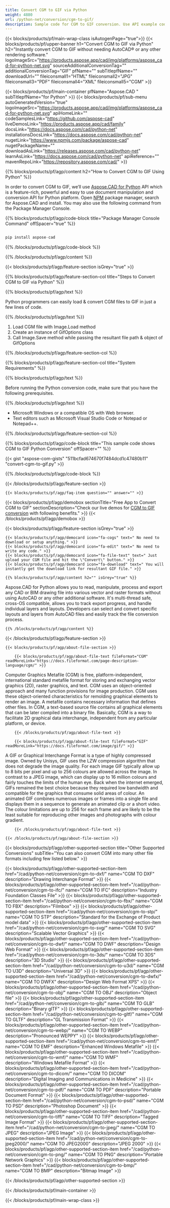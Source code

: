 ```yaml
---
title: Convert CGM to GIF via Python
weight: 4880
url: /python-net/conversion/cgm-to-gif/ 
description: Sample code for CGM to GIF conversion. Use API example code for batch CGM files to GIF conversion.
---
```


{{< blocks/products/pf/main-wrap-class isAutogenPage="true">}}
{{< blocks/products/pf/upper-banner h1="Convert CGM to GIF via Python" h2="Instantly convert CGM to GIF without needing AutoCAD® or any other rendering software." logoImageSrc="https://products.aspose.app/cad/img/platforms/aspose_cad-for-python-net.svg" sourceAdditionalConversionTag="" additionalConversionTag="GIF" pfName="" subTitlepfName="" downloadUrl="" fileiconsmall1="HTML" fileiconsmall2="JPG" fileiconsmall3="PDF" fileiconsmall4="XML" fileiconsmall5="CGM" >}}

{{< blocks/products/pf/main-container pfName="Aspose.CAD " subTitlepfName="for Python" >}}
{{< blocks/products/pf/sub-menu autoGeneratedVersion="true" logoImageSrc="https://products.aspose.app/cad/img/platforms/aspose_cad-for-python-net.svg" apiHomeLink="" codeSamplesLink="https://github.com/aspose-cad" liveDemosLink="https://products.aspose.app/cad/family" docsLink="https://docs.aspose.com/cad/python-net" installationsDocsLink="https://docs.aspose.com/cad/python-net" nugetLink="https://www.npmjs.com/package/aspose-cad" nugetPackageName="" downloadAsLink="https://releases.aspose.com/cad/python-net" learnAsLink="https://docs.aspose.com/cad/python-net" apiReference="" mavenRepoLink="https://repository.aspose.com/cad/" >}}

{{% blocks/products/pf/agp/content h2="How to Convert CGM to GIF Using Python" %}}

 In order to convert CGM to GIF, we’ll use [Aspose.CAD for Python](https://products.aspose.com/cad/python-net) API which is a feature-rich, powerful and easy to use document manipulation and conversion API for Python platform. Open [NPM](https://www.npmjs.com/package/aspose-cad) package manager, search for Aspose.CAD and install. You may also use the following command from the Package Manager Console.

{{% blocks/products/pf/agp/code-block title="Package Manager Console Command" offSpacer="true" %}}

```py

pip install aspose-cad

```

{{% /blocks/products/pf/agp/code-block %}}

{{% /blocks/products/pf/agp/content %}}

{{< blocks/products/pf/agp/feature-section isGrey="true" >}}

{{% blocks/products/pf/agp/feature-section-col title="Steps to Convert CGM to GIF via Python" %}}

{{% blocks/products/pf/agp/text %}}

Python programmers can easily load & convert CGM files to GIF in just a few lines of code.

{{% /blocks/products/pf/agp/text %}}

1.  Load CGM file with Image.Load method
1.  Create an instance of GifOptions class
1.  Call Image.Save method while passing the resultant file path & object of GifOptions

{{% /blocks/products/pf/agp/feature-section-col %}}

{{% blocks/products/pf/agp/feature-section-col title="System Requirements" %}}

{{% blocks/products/pf/agp/text %}}

 Before running the Python conversion code, make sure that you have the following prerequisites.

{{% /blocks/products/pf/agp/text %}}

-  Microsoft Windows or a compatible OS with Web browser.
-  Text editors such as Microsoft Visual Studio Code or Notepad or Notepad++.

{{% /blocks/products/pf/agp/feature-section-col %}}

{{% blocks/products/pf/agp/code-block title="This sample code shows CGM to GIF Python Conversion" offSpacer="" %}}

{{< gist "aspose-com-gists" "511bcfad674670f7484dcd1c47480b11" "convert-cgm-to-gif.py" >}}

{{% /blocks/products/pf/agp/code-block %}}

{{< /blocks/products/pf/agp/feature-section >}}

    {{< blocks/products/pf/agp/faq-item question="" answer="" >}}
 

<!-- aboutfile Starts -->

{{< blocks/products/pf/agp/demobox sectionTitle="Free App to Convert CGM to GIF" sectionDescription="Check our live demos for [CGM to GIF conversion](https://products.aspose.app/cad/conversion/cgm-to-gif) with following benefits." >}}
{{< /blocks/products/pf/agp/demobox >}}

{{< blocks/products/pf/agp/feature-section isGrey="true" >}}

    {{< blocks/products/pf/agp/democard icon="fa-cogs" text=" No need to download or setup anything." >}}
    {{< blocks/products/pf/agp/democard icon="fa-edit" text=" No need to write any code." >}}
    {{< blocks/products/pf/agp/democard icon="fa-file-text" text=" Just upload your CGM file and hit the \"Convert\" button." >}}
    {{< blocks/products/pf/agp/democard icon="fa-download" text=" You will instantly get the download link for resultant GIF file." >}}

    {{% blocks/products/pf/agp/content h2="" isGrey="true" %}}

Aspose.CAD for Python allows you to read, manipulate, process and export any CAD or BIM drawing file into various vector and raster formats without using AutoCAD or any other additional software. It's multi-thread safe, cross-OS compatible, allows you to track export progress, and handle individual layers and layouts. Developers can select and convert specific layouts and layers from AutoCAD files and easily track the file conversion process.

    {{% /blocks/products/pf/agp/content %}}

{{< /blocks/products/pf/agp/feature-section >}}

    {{< blocks/products/pf/agp/about-file-section >}}

        {{< blocks/products/pf/agp/about-file-text fileFormat="CGM" readMoreLink="https://docs.fileformat.com/page-description-language/cgm/" >}}
Computer Graphics Metafile (CGM) is free, platform-independent, international standard metafile format for storing and exchanging vector graphics (2D), raster graphics, and text. CGM uses an object-oriented approach and many function provisions for image production. CGM uses these object-oriented characteristics for remolding graphical elements to render an image. A metafile contains necessary information that defines other files. In CGM, a text-based source file contains all graphical elements that can be later compiled into a binary file. Basically, CGM is a way to facilitate 2D graphical data interchange, independent from any particular platform, or device.

        {{< /blocks/products/pf/agp/about-file-text >}}

        {{< blocks/products/pf/agp/about-file-text fileFormat="GIF" readMoreLink="https://docs.fileformat.com/image/gif/" >}}
A GIF or Graphical Interchange Format is a type of highly compressed image. Owned by Unisys, GIF uses the LZW compression algorithm that does not degrade the image quality. For each image GIF typically allow up to 8 bits per pixel and up to 256 colours are allowed across the image. In contrast to a JPEG image, which can display up to 16 million colours and fairly touches the limits of the human eye. Back when the internet emerged, GIFs remained the best choice because they required low bandwidth and compatible for the graphics that consume solid areas of colour. An animated GIF combines numerous images or frames into a single file and displays them in a sequence to generate an animated clip or a short video. The colour limitations are up to 256 for each frame and are likely to be the least suitable for reproducing other images and photographs with colour gradient.

        {{< /blocks/products/pf/agp/about-file-text >}}

    {{< /blocks/products/pf/agp/about-file-section >}}

<!-- aboutfile Ends -->

{{< blocks/products/pf/agp/other-supported-section title="Other Supported Conversions" subTitle="You can also convert CGM into many other file formats including few listed below." >}}

{{< blocks/products/pf/agp/other-supported-section-item href="/cad/python-net/conversion/cgm-to-dxf/" name="CGM TO DXF" description="Drawing Interchange Format" >}}
{{< blocks/products/pf/agp/other-supported-section-item href="/cad/python-net/conversion/cgm-to-ifc/" name="CGM TO IFC" description="Industry Foundation Classes File" >}}
{{< blocks/products/pf/agp/other-supported-section-item href="/cad/python-net/conversion/cgm-to-fbx/" name="CGM TO FBX" description="Filmbox" >}}
{{< blocks/products/pf/agp/other-supported-section-item href="/cad/python-net/conversion/cgm-to-stp/" name="CGM TO STP" description="Standard for the Exchange of Product model data" >}}
{{< blocks/products/pf/agp/other-supported-section-item href="/cad/python-net/conversion/cgm-to-svg/" name="CGM TO SVG" description="Scalable Vector Graphics" >}}
{{< blocks/products/pf/agp/other-supported-section-item href="/cad/python-net/conversion/cgm-to-dwf/" name="CGM TO DWF" description="Design Web Format" >}}
{{< blocks/products/pf/agp/other-supported-section-item href="/cad/python-net/conversion/cgm-to-3ds/" name="CGM TO 3DS" description="3D Studio" >}}
{{< blocks/products/pf/agp/other-supported-section-item href="/cad/python-net/conversion/cgm-to-u3d/" name="CGM TO U3D" description="Universal 3D" >}}
{{< blocks/products/pf/agp/other-supported-section-item href="/cad/python-net/conversion/cgm-to-dwfx/" name="CGM TO DWFX" description="Design Web Format XPS" >}}
{{< blocks/products/pf/agp/other-supported-section-item href="/cad/python-net/conversion/cgm-to-obj/" name="CGM TO OBJ" description="Object file" >}}
{{< blocks/products/pf/agp/other-supported-section-item href="/cad/python-net/conversion/cgm-to-glb/" name="CGM TO GLB" description="Binary glTF" >}}
{{< blocks/products/pf/agp/other-supported-section-item href="/cad/python-net/conversion/cgm-to-gltf/" name="CGM TO GLTF" description="GL Transmission Format" >}}
{{< blocks/products/pf/agp/other-supported-section-item href="/cad/python-net/conversion/cgm-to-webp/" name="CGM TO WEBP" description="Pronounced WEPPY" >}}
{{< blocks/products/pf/agp/other-supported-section-item href="/cad/python-net/conversion/cgm-to-emf/" name="CGM TO EMF" description="Enhanced Windows Metafile" >}}
{{< blocks/products/pf/agp/other-supported-section-item href="/cad/python-net/conversion/cgm-to-wmf/" name="CGM TO WMF" description="Windows Metafile Format" >}}
{{< blocks/products/pf/agp/other-supported-section-item href="/cad/python-net/conversion/cgm-to-dicom/" name="CGM TO DICOM" description="Digital Imaging and Communications in Medicine" >}}
{{< blocks/products/pf/agp/other-supported-section-item href="/cad/python-net/conversion/cgm-to-pdf/" name="CGM TO PDF" description="Portable Document Format" >}}
{{< blocks/products/pf/agp/other-supported-section-item href="/cad/python-net/conversion/cgm-to-psd/" name="CGM TO PSD" description="Photoshop Document" >}}
{{< blocks/products/pf/agp/other-supported-section-item href="/cad/python-net/conversion/cgm-to-tiff/" name="CGM TO TIFF" description="Tagged Image Format" >}}
{{< blocks/products/pf/agp/other-supported-section-item href="/cad/python-net/conversion/cgm-to-jpeg/" name="CGM TO JPEG" description="JPEG Image" >}}
{{< blocks/products/pf/agp/other-supported-section-item href="/cad/python-net/conversion/cgm-to-jpeg2000/" name="CGM TO JPEG2000" description="JPEG 2000" >}}
{{< blocks/products/pf/agp/other-supported-section-item href="/cad/python-net/conversion/cgm-to-png/" name="CGM TO PNG" description="Portable Network Graphics" >}}
{{< blocks/products/pf/agp/other-supported-section-item href="/cad/python-net/conversion/cgm-to-bmp/" name="CGM TO BMP" description="Bitmap Image" >}}


{{< /blocks/products/pf/agp/other-supported-section >}}

{{< /blocks/products/pf/main-container >}}
    
{{< /blocks/products/pf/main-wrap-class >}}